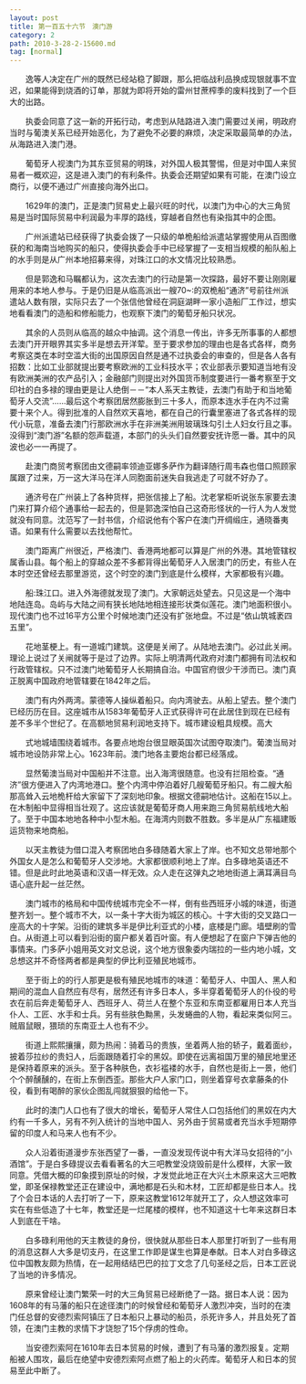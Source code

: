 ```yaml
---
layout: post
title: 第一百五十六节　澳门游
category: 2
path: 2010-3-28-2-15600.md
tag: [normal]
---
```


　　逸等人决定在广州的既然已经站稳了脚跟，那么把临战利品换成现银就事不宜迟，如果能得到烧酒的订单，那就为即将开始的雷州甘蔗榨季的废料找到了一个巨大的出路。

　　执委会同意了这一新的开拓行动，考虑到从陆路进入澳门需要过关闸，明政府当时与葡澳关系已经开始恶化，为了避免不必要的麻烦，决定采取最简单的办法，从海路进入澳门港。

　　葡萄牙人视澳门为其东亚贸易的明珠，对外国人极其警惕，但是对中国人来贸易者一概欢迎，这是进入澳门的有利条件。执委会还期望如果有可能，在澳门设立商行，以便不通过广州直接向海外出口。

　　1629年的澳门，正是澳门贸易史上最兴旺的时代，以澳门为中心的大三角贸易是当时国际贸易中利润最为丰厚的路线，穿越者自然也有染指其中的企图。

　　广州派遣站已经获得了执委会拨了一只级的单桅船给派遣站掌握使用从百图缴获的和海南当地购买的船只，使得执委会手中已经掌握了一支相当规模的船队船上的水手则是从广州本地招募来得，对珠江口的水文情况比较熟悉。

　　但是郭逸和马瞩都认为，这次去澳门的行动是第一次探路，最好不要让刚刚雇用来的本地人参与。于是仍旧是从临高派出一艘70~:的双桅船“通济”号前往州派遣站人数有限，实际只去了一个张信他曾经在洞庭湖畔一家小造船厂工作过，想实地看看澳门的造船和修船能力，也观察下澳门的葡萄牙船只状况。

　　其余的人员则从临高的越众中抽调。这个消息一传出，许多无所事事的人都想去澳门开开眼界其实多半是想去开洋荤。至于要求参加的理由也是各式各样，商务考察这类在本时空滥大街的出国原因自然是通不过执委会的审查的，但是各人各有招数：比如工业部就提出要考察欧洲的工业科技水平；农业部表示要知道当地有没有欧洲美洲的农产品引入；金融部门则提出对外国货币制度要进行一番考察至于文印社的白多禄的理由更是让人绝倒－－“本人系天主教徒，去澳门有助于和当地葡萄牙人交流”……最后这个考察团居然膨胀到三十多人，而原本连水手在内不过需要十来个人。得到批准的人自然欢天喜地，都在自己的行囊里塞进了各式各样的现代小玩意，准备去澳门行那欧洲水手在非洲美洲用玻璃珠勾引土人妇女行且之事。没得到“澳门游”名额的怨声载道，本部门的头头们自然要安抚许愿一番。其中的风波也必一一再提了。

　　赴澳门商贸考察团由文德嗣率领迪亚娜多萨作为翻译随行周韦森也借口照顾家属跟了过来，万一这大洋马在洋人同胞面前迷失自我逃走了可就不好办了。

　　通济号在广州装上了各种货样，把张信接上了船。沈老掌柜听说张东家要去澳门来打算介绍个通事给一起去的，但是郭逸深怕自己这奇形怪状的一行人为人发觉就没有同意。沈范写了一封书信，介绍说他有个客户在澳门开绸缎庄，通晓番夷语。如果有什么需要以去找他帮忙。

　　澳门距离广州很近，严格澳门、香港两地都可以算是广州的外港。其地管辖权属香山县。每个船上的穿越众差不多都背得出葡萄牙人入居澳门的历史，有些人在本时空还曾经去那里游览，这个时空的澳门到底是什么模样，大家都极有兴趣。

　　船:珠江口。进入外海德就发现了澳门。大家朝远处望去。只见这是一个海中地陆连岛。岛屿与大陆之间有狭长地陆地相连接形状类似莲花。澳门地面积很小。现代澳门也不过16平方公里个时候地澳门还没有扩张地盘。不过是“依山筑城袤四五里”。

　　花地茎梗上。有一道城门建筑。这便是关闸了。从陆地去澳门。必过此关闸。理论上说过了关闸就等于是过了边界。实际上明清两代政府对澳门都拥有司法权和行政管辖权。只不过澳门地葡萄牙人长期搞自治。中国官府很少干涉而已。澳门真正脱离中国政府地管辖要在1842年之后。

　　澳门有内外两湾。蒙德等人操纵着船只。向内湾驶去。从船上望去。整个澳门已经历历在目。这座城市从1583年葡萄牙人正式获得许可在此居住到现在已经有差不多半个世纪了。在高额地贸易利润地支持下。城市建设粗具规模。高大

　　式地城墙围绕着城市。各要点地炮台很显眼英国次试图夺取澳门。葡澳当局对城市地设防非常上心。1623年前。澳门地各主要炮台都已经落成。

　　显然葡澳当局对中国船并不注意。出入海湾很随意。也没有拦阻检查。“通济”很方便进入了内湾地港口。整个内湾中停泊着好几艘葡萄牙船只。有二艘大船那高耸入云地桅杆给大家留下了深刻地印象。根据文德嗣地估计。这船在15以上。在木制船中显得相当壮观了。这应该就是葡萄牙商人用来跑三角贸易航线地大船了。至于中国本地地各种中小型木船。在海湾内则数不胜数。多半是从广东福建贩运货物来地商船。

　　以天主教徒为借口混入考察团地白多碌随着大家上了岸。也不知文总带地那个外国女人是怎么和葡萄牙人交涉地。大家都很顺利地上了岸。白多碌地英语还不错。但是此时此地英语和汉语一样无效。众人走在这弹丸之地地街道上满耳满目鸟语心底升起一丝茫然。

　　澳门城市的格局和中国传统城市完全不一样，倒有些西班牙小城的味道，街道整齐划一。整个城市不大，以一条十字大街为城区的核心。十字大街的交叉路口一座高大的十字架。沿街的建筑多半是伊比利亚式的小楼，底楼是门廊。墙壁刷的雪白。从街道上可以看到沿街的窗户都关着百叶窗。有人便想起了在窗户下弹吉他的事情来。门多萨小姐用英文对文总说，这个地方很象委内瑞拉的一些内地小城，文总想这并不奇怪两者都是典型的伊比利亚殖民地城市。

　　至于街上的的行人那更是极有殖民地城市的味道：葡萄牙人、中国人、黑人和期间的混血人自然应有尽有，居然还有许多日本人，多半穿着葡萄牙人的仆役的号衣在前后奔走葡萄牙人、西班牙人、荷兰人在整个东亚和东南亚都雇用日本人充当仆人、工匠、水手和士兵。另有些肤色黝黑，头发蜷曲的人物，看起来类似阿三。贼眉鼠眼，猥琐的东南亚土人也有不少。

　　街道上熙熙攘攘，颇为热闹：骑着马的贵族，坐着两人抬的轿子，戴着面纱，披着莎拉纱的贵妇人，后面跟随着打伞的黑奴。即使在远离祖国万里的殖民地里还是保持着原来的派头。至于各种肤色，衣衫褴褛的水手，自然也是街上一景，他们个个醉醺醺的，在街上东倒西歪。那些大户人家门口，则坐着穿号衣拿藤条的仆役，看到有喝醉的家伙企图乱闯就狠狠的给他一下。

　　此时的澳门人口也有了很大的增长，葡萄牙人常住人口包括他们的黑奴在内大约有一千多人，另有不列入统计的当地中国人、另外由于贸易或者充当水手短期停留的印度人和马来人也有不少。

　　众人沿着街道漫步东张西望了一番，一直没发现传说中有大洋马女招待的“小酒馆”。于是白多碌提议去看看著名的大三吧教堂没烧毁前是什么模样，大家一致同意。凭借大概的印象摸到原址的时候，才发觉此地正在大兴土木原来这大三吧教堂，即圣保禄教堂还正在建设中，满地都是石头和木材，工匠却都是些日本人。找了个会日本话的人去打听了一下，原来这教堂1612年就开工了，众人想这效率可实在有些低造了十七年，教堂还是一烂尾楼的模样，也不知道这十七年来这群日本人到底在干啥。

　　白多碌利用他的天主教徒的身份，很快就从那些日本人那里打听到了一些有用的消息这群人大多是切支丹，在这里工作即是谋生也算是奉献。日本人对白多碌这位中国教友颇为热情，在一起用结结巴巴的拉丁文念了几句圣经之后，日本工匠说了当地的许多情况。

　　原来曾经让澳门繁荣一时的大三角贸易已经断绝了一路。据日本人说：因为1608年的有马藩的船只在途径澳门的时候曾经和葡萄牙人激烈冲突，当时的在澳门任总督的安德烈索阿镇压了日本船只上暴动的船员，杀死许多人，并且处死了首领，在澳门主教的求情下才饶恕了15个俘虏的性命。

　　当安德烈索阿在1610年去日本贸易的时候，遭到了有马藩的激烈报复。定期船被人围攻，最后在绝望中安德烈索阿点燃了船上的火药库。葡萄牙人和日本的贸易至此中断了。
